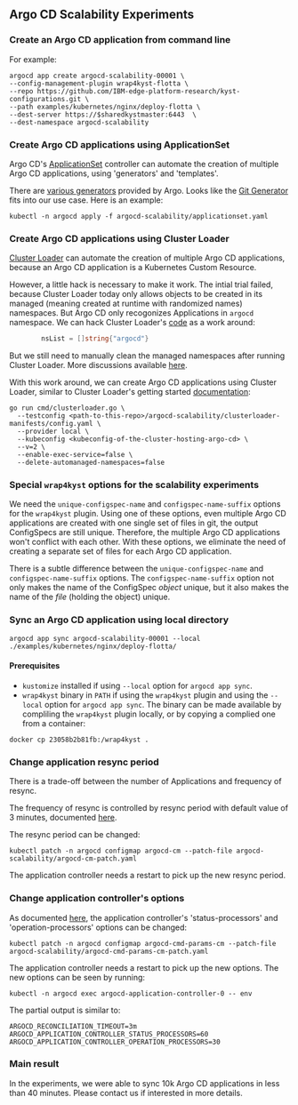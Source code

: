 ## Argo CD Scalability Experiments

### Create an Argo CD application from command line
For example:
```shell
argocd app create argocd-scalability-00001 \
--config-management-plugin wrap4kyst-flotta \
--repo https://github.com/IBM-edge-platform-research/kyst-configurations.git \
--path examples/kubernetes/nginx/deploy-flotta \
--dest-server https://$sharedkystmaster:6443  \
--dest-namespace argocd-scalability
```

### Create Argo CD applications using ApplicationSet
Argo CD's [ApplicationSet](https://argo-cd.readthedocs.io/en/stable/user-guide/application-set/) controller can automate the creation of multiple Argo CD applications, using 'generators' and 'templates'.

There are [various generators](https://argo-cd.readthedocs.io/en/stable/operator-manual/applicationset/Generators/) provided by Argo.
Looks like the [Git Generator](https://argo-cd.readthedocs.io/en/stable/operator-manual/applicationset/Generators-Git/) fits into our use case.
Here is an example:
```shell
kubectl -n argocd apply -f argocd-scalability/applicationset.yaml
```

### Create Argo CD applications using Cluster Loader
[Cluster Loader](https://github.com/kubernetes/perf-tests/tree/master/clusterloader2) can automate the creation of multiple Argo CD applications, because an Argo CD application is a Kubernetes Custom Resource.

However, a little hack is necessary to make it work. The intial trial failed, because Cluster Loader today only allows objects to be created in its managed (meaning created at runtime with randomized names) namespaces. But Argo CD only recogonizes Applications in `argocd` namespace. We can hack Cluster Loader's [code](https://github.com/kubernetes/perf-tests/blob/8a0c339a42a6f0419a10fd3a701a8284c37511f3/clusterloader2/pkg/test/simple_test_executor.go#L181) as a work around:
```go
        nsList = []string{"argocd"}
```
But we still need to manually clean the managed namespaces after running Cluster Loader.
More discussions available [here](https://kubernetes.slack.com/archives/C09QZTRH7/p1657089711061019).

With this work around, we can create Argo CD applications using Cluster Loader, similar to Cluster Loader's getting started [documentation](https://github.com/kubernetes/perf-tests/blob/master/clusterloader2/docs/GETTING_STARTED.md#execute-test):
```shell
go run cmd/clusterloader.go \
  --testconfig <path-to-this-repo>/argocd-scalability/clusterloader-manifests/config.yaml \
  --provider local \
  --kubeconfig <kubeconfig-of-the-cluster-hosting-argo-cd> \
  --v=2 \
  --enable-exec-service=false \
  --delete-automanaged-namespaces=false
```

### Special `wrap4kyst` options for the scalability experiments
We need the `unique-configspec-name` and `configspec-name-suffix` options for the `wrap4kyst` plugin.
Using one of these options, even multiple Argo CD applications are created with one single set of files in git, the output ConfigSpecs are still unique.
Therefore, the multiple Argo CD applications won't conflict with each other.
With these options, we eliminate the need of creating a separate set of files for each Argo CD application.

There is a subtle difference between the `unique-configspec-name` and `configspec-name-suffix` options.
The `configspec-name-suffix` option not only makes the name of the ConfigSpec _object_ unique, but it also makes the name of the _file_ (holding the object) unique.

### Sync an Argo CD application using local directory
```shell
argocd app sync argocd-scalability-00001 --local ./examples/kubernetes/nginx/deploy-flotta/
```

#### Prerequisites
- `kustomize` installed if using `--local` option for `argocd app sync`.
- `wrap4kyst` binary in `PATH` if using the `wrap4kyst` plugin and using the `--local` option for `argocd app sync`. The binary can be made available by compliling the `wrap4kyst` plugin locally, or by copying a complied one from a container:
```shell
docker cp 23058b2b81fb:/wrap4kyst .
```

### Change application resync period
There is a trade-off between the number of Applications and frequency of resync.

The frequency of resync is controlled by resync period with default value of 3 minutes, documented [here](https://argo-cd.readthedocs.io/en/stable/operator-manual/high_availability/#argocd-application-controller).

The resync period can be changed:
```shell
kubectl patch -n argocd configmap argocd-cm --patch-file argocd-scalability/argocd-cm-patch.yaml
```
The application controller needs a restart to pick up the new resync period.

### Change application controller's options
As documented [here](https://argo-cd.readthedocs.io/en/stable/operator-manual/high_availability/#argocd-application-controller), the application controller's 'status-processors' and 'operation-processors' options can be changed:
```shell
kubectl patch -n argocd configmap argocd-cmd-params-cm --patch-file argocd-scalability/argocd-cmd-params-cm-patch.yaml
```
The application controller needs a restart to pick up the new options.
The new options can be seen by running:
```shell
kubectl -n argocd exec argocd-application-controller-0 -- env
```
The partial output is similar to:
```
ARGOCD_RECONCILIATION_TIMEOUT=3m
ARGOCD_APPLICATION_CONTROLLER_STATUS_PROCESSORS=60
ARGOCD_APPLICATION_CONTROLLER_OPERATION_PROCESSORS=30
```

### Main result
In the experiments, we were able to sync 10k Argo CD applications in less than 40 minutes.
Please contact us if interested in more details.
